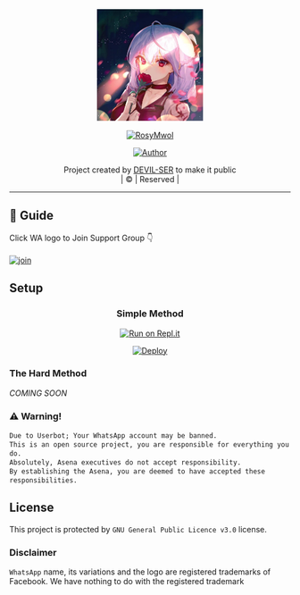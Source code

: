 
<div align="center">
  <img border-radius: 15px src="https://github.com/DEVILSER/Media/raw/main/image/logo.jpg" width="190" height="200"/>
  <p align="center">
<a href="#"><img title="RosyMwol" src="https://img.shields.io/badge/RosyMwol-green?colorA=%23ff0000&colorB=%23017e40&style=for-the-badge"></a>
</p>
  <p align="center">
<a href= "https://wa.me/919656459062"><img title="Author" src="https://img.shields.io/badge/Author-DEVILSER/RosyMwol?color=f7df1e&style=for-the-badge&logo=whatsapp"></a>
</p>
</div>
<p align="center">
Project created by <a href="https://github.com/DEVILSER">DEVIL-SER</a> to make it public
    <br>
       | © |
        Reserved |
    <br> 
</p>

----



## 📢 Guide
Click WA logo to Join Support Group 👇
    <br>
<br>
  [![join](https://github.com/Alien-alfa/PublicBot/blob/main/wlogo.svg.png)](https://chat.whatsapp.com/C49rohR4rq7CuvfyCXSw6h)
 
## Setup
<div align="center">

  ### Simple Method
  
[![Run on Repl.it](https://repl.it/badge/github/quiec/whatsAlfa)](https://replit.com/@Devilser/RosyMwol-QR)

[![Deploy](https://www.herokucdn.com/deploy/button.svg)](https://heroku.com/deploy?template=https://github.com/devil-ser/RosyMwol.git)
     </div>

  
### The Hard Method

*COMING SOON*

### ⚠️ Warning! 
```
Due to Userbot; Your WhatsApp account may be banned.
This is an open source project, you are responsible for everything you do. 
Absolutely, Asena executives do not accept responsibility.
By establishing the Asena, you are deemed to have accepted these responsibilities.
```



## License
This project is protected by `GNU General Public Licence v3.0` license.

### Disclaimer
`WhatsApp` name, its variations and the logo are registered trademarks of Facebook. We have nothing to do with the registered trademark
